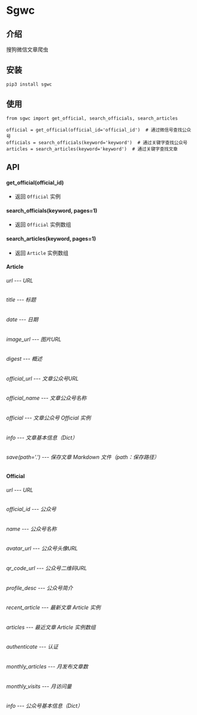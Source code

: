 # Sgwc

## 介绍
搜狗微信文章爬虫

## 安装 
```
pip3 install sgwc
```

## 使用
```
from sgwc import get_official, search_officials, search_articles

official = get_official(official_id='official_id')  # 通过微信号查找公众号
officials = search_officials(keyword='keyword')  # 通过关键字查找公众号
articles = search_articles(keyword='keyword')  # 通过关键字查找文章
```

## API
#### get_official(official_id)
- 返回 `Official` 实例
#### search_officials(keyword, pages=1)
- 返回 `Official` 实例数组
#### search_articles(keyword, pages=1)
- 返回 `Article` 实例数组

#### Article
###### url --- URL
###### title --- 标题
###### date --- 日期
###### image_url --- 图片URL
###### digest --- 概述
###### official_url --- 文章公众号URL
###### official_name --- 文章公众号名称
###### official --- 文章公众号 Official 实例
###### info --- 文章基本信息（Dict）
###### save(path='.') --- 保存文章 Markdown 文件（path：保存路径）

#### Official
###### url --- URL
###### official_id --- 公众号
###### name --- 公众号名称
###### avatar_url --- 公众号头像URL
###### qr_code_url --- 公众号二维码URL
###### profile_desc --- 公众号简介
###### recent_article --- 最新文章 Article 实例
###### articles --- 最近文章 Article 实例数组
###### authenticate --- 认证
###### monthly_articles --- 月发布文章数
###### monthly_visits --- 月访问量
###### info --- 公众号基本信息（Dict）
